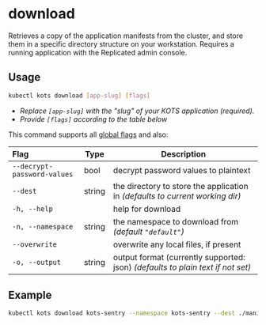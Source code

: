 # download

Retrieves a copy of the application manifests from the cluster, and store them in a specific directory structure on your workstation.
Requires a running application with the Replicated admin console.

## Usage
```bash
kubectl kots download [app-slug] [flags]
```

* _Replace `[app-slug]` with the "slug" of your KOTS application (required)._
* _Provide `[flags]` according to the table below_

This command supports all [global flags](kots-cli-global-flags) and also:


| Flag                 | Type | Description |
|:----------------------|------|-------------|
| `--decrypt-password-values` | bool | decrypt password values to plaintext |
| `--dest` | string | the directory to store the application in _(defaults to current working dir)_ |
| `-h, --help` | | help for download |
| `-n, --namespace` | string | the namespace to download from _(default `"default"`)_ |
| `--overwrite` | | overwrite any local files, if present |
| `-o, --output` | string | output format (currently supported: json) _(defaults to plain text if not set)_ |

## Example
```bash
kubectl kots download kots-sentry --namespace kots-sentry --dest ./manifests --overwrite
```
